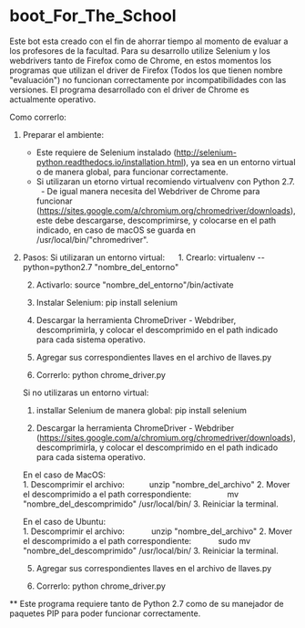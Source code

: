 # boot_For_The_School
Este bot esta creado con el fin de ahorrar tiempo al momento de evaluar a los profesores de la facultad. 
Para su desarrollo utilize Selenium y los webdrivers tanto de Firefox como de Chrome, en estos momentos los programas que utilizan el driver de Firefox (Todos los que tienen nombre "evaluación") no funcionan correctamente por incompatibilidades con las versiones. 
El programa desarrollado con el driver de Chrome es actualmente operativo. 

Como correrlo:

1. Preparar el ambiente:
    - Este requiere de Selenium instalado (http://selenium-python.readthedocs.io/installation.html), ya sea en un entorno virtual o de manera global, para funcionar correctamente.
    - Si utilizaran un etorno virtual recomiendo virtualvenv con Python 2.7.
    - De igual manera necesita del Webdriver de Chrome para funcionar (https://sites.google.com/a/chromium.org/chromedriver/downloads), este debe descargarse, descomprimirse, y colocarse en el path indicado, en caso de macOS se guarda en /usr/local/bin/"chromedriver".  
  
2. Pasos:
Si utilizaran un entorno virtual:
      1. Crearlo: virtualenv --python=python2.7 "nombre_del_entorno"
      
      2. Activarlo: source "nombre_del_entorno"/bin/activate
      
      3. Instalar Selenium: pip install selenium
      
      4. Descargar la herramienta ChromeDriver - Webdriber, descomprimirla, y colocar el descomprimido en el path indicado para cada sistema operativo.
      
      5. Agregar sus correspondientes llaves en el archivo de llaves.py
      
      6. Correrlo: python chrome_driver.py
    
    Si no utilizaras un entorno virtual:
      1. installar Selenium de manera global: pip install selenium
      
      2. Descargar la herramienta ChromeDriver - Webdriber (https://sites.google.com/a/chromium.org/chromedriver/downloads), descomprimirla, y colocar el descomprimido en el path indicado para cada sistema operativo.
      
      En el caso de MacOS:      
        1. Descomprimir el archivo: 
            unzip "nombre_del_archivo"
        2. Mover el descomprimido a el path correspondiente:
                mv "nombre_del_descomprimido" /usr/local/bin/
        3. Reiniciar la terminal.
          
      En el caso de Ubuntu:  
        1. Descomprimir el archivo: 
            unzip "nombre_del_archivo"
        2. Mover el descomprimido a el path correspondiente:
            sudo mv "nombre_del_descomprimido" /usr/local/bin/
        3. Reiniciar la terminal.
  
      5. Agregar sus correspondientes llaves en el archivo de llaves.py
      
      6. Correrlo: python chrome_driver.py
      
** Este programa requiere tanto de Python 2.7 como de su manejador de paquetes PIP para poder funcionar correctamente. 
      
